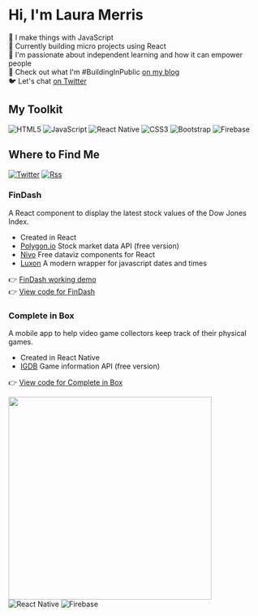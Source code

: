 # Hi, I'm Laura Merris

:seedling: I make things with JavaScript  
:wrench: Currently building micro projects using React  
:revolving_hearts: I'm passionate about independent learning and how it can empower people  
:page_facing_up: Check out what I'm #BuildingInPublic [on my blog](https://lauramerris.github.io)  
:bird: Let's chat [on Twitter](https://twitter.com/lauramerris)  

## My Toolkit

![HTML5](https://img.shields.io/badge/html5-%23E34F26.svg?style=for-the-badge&logo=html5&logoColor=white)
![JavaScript](https://img.shields.io/badge/javascript-%23323330.svg?style=for-the-badge&logo=javascript&logoColor=%23F7DF1E)
![React Native](https://img.shields.io/badge/react_native-%2320232a.svg?style=for-the-badge&logo=react&logoColor=%2361DAFB)
![CSS3](https://img.shields.io/badge/css3-%231572B6.svg?style=for-the-badge&logo=css3&logoColor=white)
![Bootstrap](https://img.shields.io/badge/bootstrap-%23563D7C.svg?style=for-the-badge&logo=bootstrap&logoColor=white)
![Firebase](https://img.shields.io/badge/firebase-%23039BE5.svg?style=for-the-badge&logo=firebase)

## Where to Find Me
[![Twitter](https://img.shields.io/badge/twitter-%231DA1F2.svg?style=flat&logo=Twitter&logoColor=white)](https://twitter.com/lauramerris)
[![Rss](https://img.shields.io/badge/rss-F88900?style=flat&logo=rss&logoColor=white)](https://lauramerris.github.io/)
<!-- [![Hashnode](https://img.shields.io/badge/Hashnode-2962FF?style=for-the-badge&logo=hashnode&logoColor=white)](https://lauramerris.hashnode.dev/) -->

### FinDash
A React component to display the latest stock values of the Dow Jones Index.

- Created in React
- [Polygon.io](https://polygon.io) Stock market data API (free version)
- [Nivo](https://nivo.rocks) Free dataviz components for React
- [Luxon](https://github.com/moment/luxon/) A modern wrapper for javascript dates and times 
<!-- end list -->
👉 [FinDash working demo](https://lauramerris.github.io/findash)<br>
👉 [View code for FinDash](https://github.com/LauraMerris/findash)

### Complete in Box
A mobile app to help video game collectors keep track of their physical games.

- Created in React Native
- [IGDB](https://m.igdb.com/api) Game information API (free version)
<!-- end list -->
👉 [View code for Complete in Box](https://github.com/LauraMerris/cib)

<img src="https://user-images.githubusercontent.com/7448403/147875631-507b1d8c-8a4e-47df-8adb-fc5434905089.jpg" width="400"/><br>
![React Native](https://img.shields.io/badge/react_native-%2320232a.svg?style=for-the-badge&logo=react&logoColor=%2361DAFB) ![Firebase](https://img.shields.io/badge/firebase-%23039BE5.svg?style=for-the-badge&logo=firebase) 


